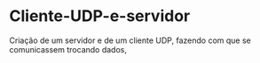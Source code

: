 # Cliente-UDP-e-servidor
Criação de um servidor e de um cliente UDP, fazendo com que se comunicassem trocando dados,
